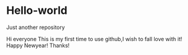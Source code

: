 # Hello-world
Just another repository

Hi everyone
This is my first time to use github,I wish to fall love with it!
Happy Newyear!
Thanks!
